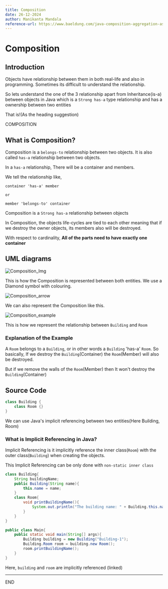```yaml
---
title: Composition
date: 26-12-2024
author: Manikanta Mandala
reference-url: https://www.baeldung.com/java-composition-aggregation-association
---
```


# Composition

## Introduction

Objects have relationship between them in both real-life and also in
programming. Sometimes its difficult to understand the relationship.

So lets understand the one of the 3 relationship apart from Inheritance(is-a)
between objects in Java which is a `Strong has-a` type relationship and has a
ownership between two entities

That is!(As the heading suggestion)

COMPOSITION

## What is Composition?

Composition is a `belongs-to` relationship between two objects. It is also
called `has-a` relationship between two objects.

In a `has-a` relationship, There will be a container and members.

We tell the relationship like, 

```
container 'has-a' member 

or

member 'belongs-to' container
```

Composition is a `Strong has-a` relationship between objects

In Composition, the objects life-cycles are tied to each other meaning that if
we destroy the owner objects, its members also will be destroyed.

With respect to cardinality, **All of the parts need to have exactly one
container**

## UML diagrams

![Composition_Img](https://www.baeldung.com/wp-content/uploads/2019/08/composition.png)

This is how the Composition is represented between both entities. We use a
Diamond symbol with colouring.

![Composition_arrow](https://www.baeldung.com/wp-content/uploads/2019/08/composition-arrow.png)

We can also represent the Composition like this.

![Composition_example](https://www.baeldung.com/wp-content/uploads/2019/08/composition-example.png)

This is how we represent the relationship between `Building` and `Room`

### Explanation of the Example

A `Room` belongs to a `Building`, or in other words a `Building` 'has-a' `Room`.
So basically, If we destroy the `Building`(Container) the `Room`(Member) will also
be destroyed. 

But if we remove the walls of the `Room`(Member) then It won't destroy the
`Building`(Container)

## Source Code

```java
class Building {
    class Room {}   
}
```

We can use Java's implicit referencing between two entities(Here Building, Room)

### What is Implicit Referencing in Java?

Implicit Referencing is it implicitly reference the inner class(`Room`) with the
outer class(`Building`) when creating the objects.

This Implicit Referencing can be only done with `non-static inner class`

```java
class Building{
    String buildingName;
    public Building(String name){
        this.name = name;
    }
    class Room{
        void printBuildingName(){
            System.out.println("The building name: " + Building.this.name);
        }
    }
}

public class Main{
    public static void main(String[] args){
        Building building = new Building("Building-1");
        Building.Room room = building.new Room();
        room.printBuildingName();
    }
}
```
Here, `building` and `room` are implicitly referenced (linked)

---

END
